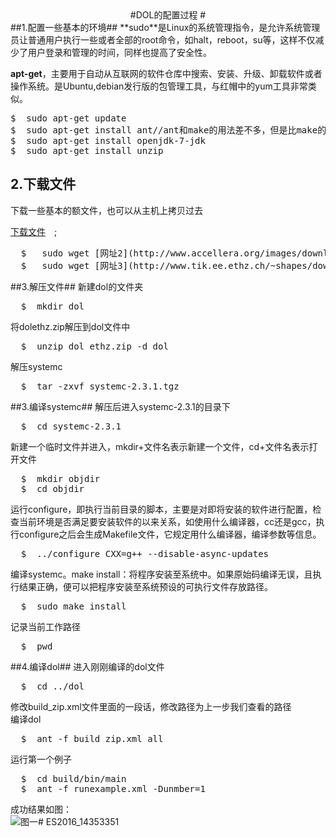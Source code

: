 <center>
#DOL的配置过程 #
</center>
##1.配置一些基本的环境##
**sudo**是Linux的系统管理指令，是允许系统管理员让普通用户执行一些或者全部的root命令，如halt，reboot，su等，这样不仅减少了用户登录和管理的时间，同样也提高了安全性。
   
**apt-get**，主要用于自动从互联网的软件仓库中搜索、安装、升级、卸载软件或者操作系统。是Ubuntu,debian发行版的包管理工具，与红帽中的yum工具非常类似。
<pre>
$  sudo apt-get update 
$  sudo apt-get install ant//ant和make的用法差不多，但是比make的维护性高，生成build.xml文件，易修改
$  sudo apt-get install openjdk-7-jdk
$  sudo apt-get install unzip
</pre>


## 2.下载文件 ##
下载一些基本的额文件，也可以从主机上拷贝过去

[下载文件](http://jingyan.baidu.com/article/c33e3f48a5c153ea15cbb5b2.html)　;   
<pre>  $   sudo wget [网址2](http://www.accellera.org/images/downloads/standards/systemc/systemc-2.3.1.tgz)
  $   sudo wget [网址3](http://www.tik.ee.ethz.ch/~shapes/downloads/dol_ethz.zip)</pre>

##3.解压文件##
新建dol的文件夹
<pre>  $  mkdir dol</pre>
将dolethz.zip解压到dol文件中
<pre>  $  unzip dol_ethz.zip -d dol</pre>
解压systemc
<pre>  $  tar -zxvf systemc-2.3.1.tgz</pre>
##3.编译systemc##
解压后进入systemc-2.3.1的目录下
<pre>  $  cd systemc-2.3.1</pre>
新建一个临时文件并进入，mkdir+文件名表示新建一个文件，cd+文件名表示打开文件
<pre>  $  mkdir objdir
  $  cd objdir </pre>
运行configure，即执行当前目录的脚本，主要是对即将安装的软件进行配置，检查当前环境是否满足要安装软件的以来关系，如使用什么编译器，cc还是gcc，执行configure之后会生成Makefile文件，它规定用什么编译器，编译参数等信息。
<pre>  $  ../configure CXX=g++ --disable-async-updates
</pre>
编译systemc。make install：将程序安装至系统中。如果原始码编译无误，且执行结果正确，便可以把程序安装至系统预设的可执行文件存放路径。
<pre>  $  sudo make install</pre>
记录当前工作路径
<pre>  $  pwd</pre>

##4.编译dol##
进入刚刚编译的dol文件
<pre>  $  cd ../dol </pre>
修改build_zip.xml文件里面的一段话，修改路径为上一步我们查看的路径  
编译dol
<pre>  $  ant -f build_zip.xml all </pre>
运行第一个例子
<pre>  $  cd build/bin/main
  $  ant -f runexample.xml -Dunmber=1 </pre>
成功结果如图：  
![图一](http://i.imgur.com/TjAlgEF.png)# ES2016_14353351
